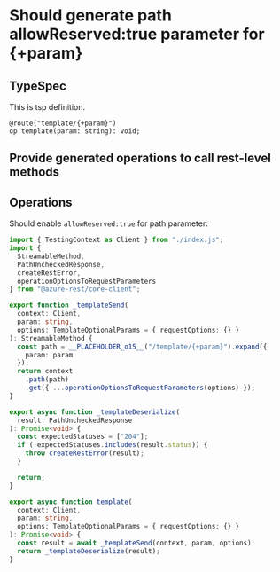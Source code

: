 # Should generate path allowReserved:true parameter for {+param}

## TypeSpec

This is tsp definition.

```tsp
@route("template/{+param}")
op template(param: string): void;
```

## Provide generated operations to call rest-level methods

## Operations

Should enable `allowReserved:true` for path parameter:

```ts operations
import { TestingContext as Client } from "./index.js";
import {
  StreamableMethod,
  PathUncheckedResponse,
  createRestError,
  operationOptionsToRequestParameters
} from "@azure-rest/core-client";

export function _templateSend(
  context: Client,
  param: string,
  options: TemplateOptionalParams = { requestOptions: {} }
): StreamableMethod {
  const path = __PLACEHOLDER_o15__("/template/{+param}").expand({
    param: param
  });
  return context
    .path(path)
    .get({ ...operationOptionsToRequestParameters(options) });
}

export async function _templateDeserialize(
  result: PathUncheckedResponse
): Promise<void> {
  const expectedStatuses = ["204"];
  if (!expectedStatuses.includes(result.status)) {
    throw createRestError(result);
  }

  return;
}

export async function template(
  context: Client,
  param: string,
  options: TemplateOptionalParams = { requestOptions: {} }
): Promise<void> {
  const result = await _templateSend(context, param, options);
  return _templateDeserialize(result);
}
```
